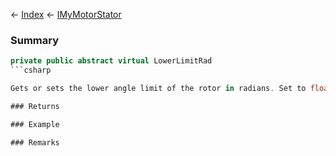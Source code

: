 ← [Index](Api-Index) ← [IMyMotorStator](Sandbox.ModAPI.Ingame.IMyMotorStator)

### Summary

```csharp
private public abstract virtual LowerLimitRad
```csharp

Gets or sets the lower angle limit of the rotor in radians. Set to float.MinValue for no limit.

### Returns

### Example

### Remarks

